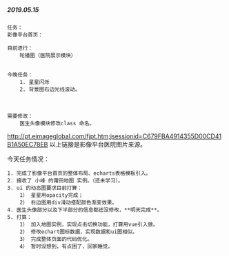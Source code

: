 ##### 2019.05.15

```
任务：
影像平台首页：
```

	目前进行： 
		轮播图（医院展示模块）


	今晚任务：
		1. 星星闪烁
		2. 背景图右边光线滚动。


​	
```
需要修改：
	医生头像模块修改class 命名。
```

http://pt.eimageglobal.com/fjpt.htm;jsessionid=C679FBA4914355D00CD41B1A50EC78EB
以上链接是影像平台医院图片来源。





今天任务情况：

```
1. 完成了影像平台首页的整体布局、echarts表格模板引入。
2. 接收了 小峰 的莆田地图 实例。（还未学习）。
3. ui 的动态图要求目前打算：
	1） 星星用opacity完成；
	2） 右边图用div滑动搭配颜色渐变效果。
4. 医生头像部分以及下半部分的信息都还没修改，**明天完成**。
5. 打算：
	1） 加入地图实例，实现点击切换功能，打算用vue引入做。
	2） 修改echart图标数据，实现数据和ui图相似。
	3） 完成整体页面的代码优化。
	4） 暂时没想到，有点困了，回家睡觉。
```

